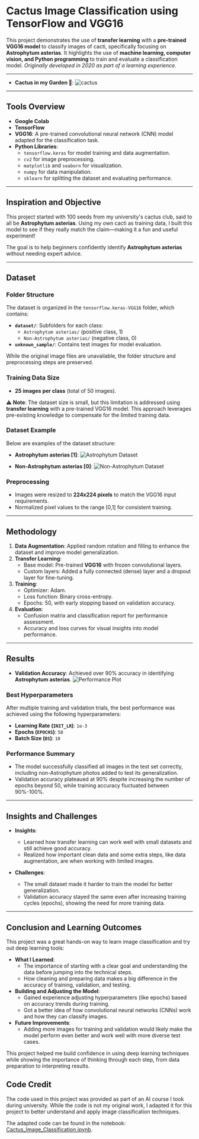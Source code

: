# Cactus Image Classification using TensorFlow and VGG16

This project demonstrates the use of **transfer learning** with a **pre-trained VGG16 model** to classify images of cacti, specifically focusing on **Astrophytum asterias**. It highlights the use of **machine learning, computer vision, and Python programming** to train and evaluate a classification model.
*Originally developed in 2020 as part of a learning experience.*


---
- **Cactus in my Garden 🌵**:
  ![cactus](images/cactus.jpg)
---
## Tools Overview
- **Google Colab**
- **TensorFlow**
- **VGG16**: A pre-trained convolutional neural network (CNN) model adapted for the classification task.
- **Python Libraries**: 
  - `tensorflow.keras` for model training and data augmentation.
  - `cv2` for image preprocessing.
  - `matplotlib` and `seaborn` for visualization.
  - `numpy` for data manipulation.
  - `sklearn` for splitting the dataset and evaluating performance.

---

##  Inspiration and Objective

This project started with 100 seeds from my university's cactus club, said to all be **Astrophytum asterias**. Using my own cacti as training data, I built this model to see if they really match the claim—making it a fun and useful experiment!

The goal is to help beginners confidently identify **Astrophytum asterias** without needing expert advice.

---


## Dataset

### **Folder Structure**
The dataset is organized in the `tensorflow.keras-VGG16` folder, which contains:
- **`dataset/`**: Subfolders for each class:
  - `Astrophytum asterias/` (positive class, 1)
  - `Non-Astrophytum asterias/` (negative class, 0)
- **`unknown_sample/`**: Contains test images for model evaluation.

While the original image files are unavailable, the folder structure and preprocessing steps are preserved.

### **Training Data Size**
- **25 images per class** (total of 50 images).

⚠️ **Note**: The dataset size is small, but this limitation is addressed using **transfer learning** with a pre-trained VGG16 model. This approach leverages pre-existing knowledge to compensate for the limited training data.


### **Dataset Example**
Below are examples of the dataset structure:
- **Astrophytum asterias [1]**:
  ![Astrophytum Dataset](images/astro_dataset.png)

- **Non-Astrophytum asterias [0]**:
  ![Non-Astrophytum Dataset](images/not_astro_dataset.png)

### **Preprocessing**
- Images were resized to **224x224 pixels** to match the VGG16 input requirements.
- Normalized pixel values to the range [0,1] for consistent training.


---

## Methodology

1. **Data Augmentation**: Applied random rotation and filling to enhance the dataset and improve model generalization.
2. **Transfer Learning**:
   - Base model: Pre-trained **VGG16** with frozen convolutional layers.
   - Custom layers: Added a fully connected (dense) layer and a dropout layer for fine-tuning.
3. **Training**:
   - Optimizer: Adam.
   - Loss function: Binary cross-entropy.
   - Epochs: 50, with early stopping based on validation accuracy.
4. **Evaluation**:
   - Confusion matrix and classification report for performance assessment.
   - Accuracy and loss curves for visual insights into model performance.

---


## Results

- **Validation Accuracy**: Achieved over 90% accuracy in identifying **Astrophytum asterias**.
 ![Performance Plot](images/accuracy_plot.png)

### **Best Hyperparameters**
After multiple training and validation trials, the best performance was achieved using the following hyperparameters:
- **Learning Rate (`INIT_LR`)**: `1e-3`
- **Epochs (`EPOCHS`)**: `50`
- **Batch Size (`BS`)**: `10`

### **Performance Summary**
- The model successfully classified all images in the test set correctly, including non-Astrophytum photos added to test its generalization.
- Validation accuracy plateaued at 90% despite increasing the number of epochs beyond 50, while training accuracy fluctuated between 90%-100%.

---



## Insights and Challenges

- **Insights**:
  - Learned how transfer learning can work well with small datasets and still achieve good accuracy.
  - Realized how important clean data and some extra steps, like data augmentation, are when working with limited images.

- **Challenges**:
  - The small dataset made it harder to train the model for better generalization.
  - Validation accuracy stayed the same even after increasing training cycles (epochs), showing the need for more training data.

---

## Conclusion and Learning Outcomes

This project was a great hands-on way to learn image classification and try out deep learning tools:
- **What I Learned**:
  - The importance of starting with a clear goal and understanding the data before jumping into the technical steps.
  - How cleaning and preparing data makes a big difference in the accuracy of training, validation, and testing.
- **Building and Adjusting the Model**:
  - Gained experience adjusting hyperparameters (like epochs) based on accuracy trends during training.
  - Got a better idea of how convolutional neural networks (CNNs) work and how they can classify images.
- **Future Improvements**:
  - Adding more images for training and validation would likely make the model perform even better and work well with more diverse test cases.

This project helped me build confidence in using deep learning techniques while showing the importance of thinking through each step, from data preparation to interpreting results.

## Code Credit

The code used in this project was provided as part of an AI course I took during university. While the code is not my original work, I adapted it for this project to better understand and apply image classification techniques.

The adapted code can be found in the notebook: [Cactus_Image_Classification.ipynb](Cactus_Image_Classification.ipynb).

